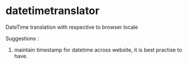 # datetimetranslator
DateTime translation with respective to browser locale


Suggestions : 
1) maintain timestamp for datetime across website, it is best practise to have.
